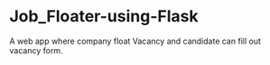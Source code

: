 # Job_Floater-using-Flask
A web app where company float Vacancy and candidate can fill out vacancy form.
